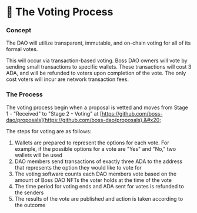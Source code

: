 # 🧠 The Voting Process

### Concept

The DAO will utilize transparent, immutable, and on-chain voting for all of its formal votes.

This will occur via transaction-based voting. Boss DAO owners will vote by sending small transactions to specific wallets. These transactions will cost 3 ADA, and will be refunded to voters upon completion of the vote. The only cost voters will incur are network transaction fees.

### The Process

The voting process begin when a proposal is vetted and moves from Stage 1 - "Received" to "Stage 2 - Voting" at [https://github.com/boss-dao/proposals](https://github.com/boss-dao/proposals).&#x20;

The steps for voting are as follows:

1. Wallets are prepared to represent the options for each vote. For example, if the possible options for a vote are "Yes" and "No," two wallets will be used
2. DAO members send transactions of exactly three ADA to the address that represents the option they would like to vote for
3. The voting software counts each DAO members vote based on the amount of Boss DAO NFTs the voter holds at the time of the vote
4. The time period for voting ends and ADA sent for votes is refunded to the senders
5. The results of the vote are published and action is taken according to the outcome
